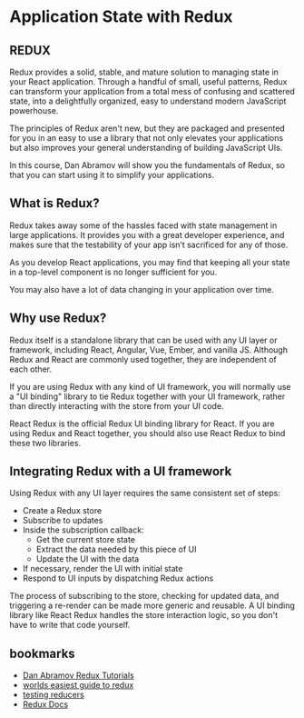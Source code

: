 # Application State with Redux

## REDUX

Redux provides a solid, stable, and mature solution to managing state in your React application. Through a handful of small, useful patterns, Redux can transform your application from a total mess of confusing and scattered state, into a delightfully organized, easy to understand modern JavaScript powerhouse.

The principles of Redux aren't new, but they are packaged and presented for you in an easy to use a library that not only elevates your applications but also improves your general understanding of building JavaScript UIs.

In this course, Dan Abramov will show you the fundamentals of Redux, so that you can start using it to simplify your applications.

## What is Redux?

Redux takes away some of the hassles faced with state management in large applications. It provides you with a great developer experience, and makes sure that the testability of your app isn’t sacrificed for any of those.

As you develop React applications, you may find that keeping all your state in a top-level component is no longer sufficient for you.

You may also have a lot of data changing in your application over time.

## Why use Redux?

Redux itself is a standalone library that can be used with any UI layer or framework, including React, Angular, Vue, Ember, and vanilla JS. Although Redux and React are commonly used together, they are independent of each other.

If you are using Redux with any kind of UI framework, you will normally use a "UI binding" library to tie Redux together with your UI framework, rather than directly interacting with the store from your UI code.

React Redux is the official Redux UI binding library for React. If you are using Redux and React together, you should also use React Redux to bind these two libraries.

## Integrating Redux with a UI framework

Using Redux with any UI layer requires the same consistent set of steps:

- Create a Redux store
- Subscribe to updates
- Inside the subscription callback:
  - Get the current store state
  - Extract the data needed by this piece of UI
  - Update the UI with the data
- If necessary, render the UI with initial state
- Respond to UI inputs by dispatching Redux actions

The process of subscribing to the store, checking for updated data, and triggering a re-render can be made more generic and reusable. A UI binding library like React Redux handles the store interaction logic, so you don't have to write that code yourself.

## bookmarks

- [Dan Abramov Redux Tutorials](https://egghead.io/courses/fundamentals-of-redux-course-from-dan-abramov-bd5cc867)
- [worlds easiest guide to redux](https://medium.freecodecamp.org/understanding-redux-the-worlds-easiest-guide-to-beginning-redux-c695f45546f6)
- [testing reducers](https://medium.com/@netxm/testing-redux-reducers-with-jest-6653abbfe3e1)
- [Redux Docs](https://redux.js.org/)
